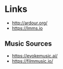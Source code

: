 # Links

- <http://ardour.org/>
- <https://lmms.io>

## Music Sources

- <https://evokemusic.ai/>
- <https://filmmusic.io/>
